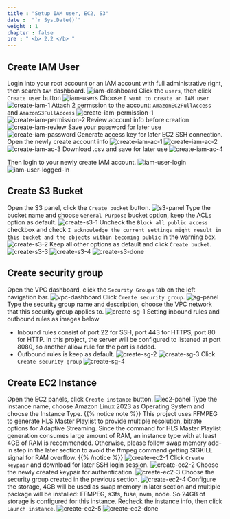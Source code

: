 ```yaml
---
title : "Setup IAM user, EC2, S3"
date :  "`r Sys.Date()`" 
weight : 1
chapter : false
pre : " <b> 2.2 </b> "
---
```


## Create IAM User
Login into your root account or an IAM account with full administrative right, then search `IAM` dashboard.
![iam-dashboard](/images/2-Aws-Service/2.1-set-up-aws/iam-dashboard.png)
Click the `users`, then click `Create user` button 
![iam-users](/images/2-Aws-Service/2.1-set-up-aws/iam-users.png)
Choose `I want to create an IAM user`
![create-iam-1](/images/2-Aws-Service/2.1-set-up-aws/create-iam-1.png)
Attach 2 permssion to the account: `AmazonEC2FullAccess` and `AmazonS3FullAccess`
![create-iam-permission-1](/images/2-Aws-Service/2.1-set-up-aws/create-iam-permission-1.png)
![create-iam-permission-2](/images/2-Aws-Service/2.1-set-up-aws/create-iam-permission-2.png)
Review account info before creation
![create-iam-review](/images/2-Aws-Service/2.1-set-up-aws/create-iam-review.png)
Save your password for later use
![create-iam-password](/images/2-Aws-Service/2.1-set-up-aws/create-iam-password.png)
Generate access key for later EC2 SSH connection. Open the newly create account info
![create-iam-ac-1](/images/2-Aws-Service/2.1-set-up-aws/create-iam-ac-1.png)
![create-iam-ac-2](/images/2-Aws-Service/2.1-set-up-aws/create-iam-ac-2.png)
![create-iam-ac-3](/images/2-Aws-Service/2.1-set-up-aws/create-iam-ac-3.png)
Download .csv and save for later use
![create-iam-ac-4](/images/2-Aws-Service/2.1-set-up-aws/create-iam-ac-4.png)

Then login to your newly create IAM account.
![iam-user-login](/images/2-Aws-Service/2.1-set-up-aws/iam-user-login.png)
![iam-user-logged-in](/images/2-Aws-Service/2.1-set-up-aws/iam-user-logged-in.png)

## Create S3 Bucket
Open the S3 panel, click the `Create bucket` button.
![s3-panel](/images/2-Aws-Service/2.1-set-up-aws/s3-panel.png)
Type the bucket name and choose `General Purpose` bucket option, keep the ACLs option as default.
![create-s3-1](/images/2-Aws-Service/2.1-set-up-aws/create-s3-1.png)
Uncheck the `Block all public access` checkbox and check `I acknowledge the current settings might result in this bucket and the objects within becoming public` in the warning box.
![create-s3-2](/images/2-Aws-Service/2.1-set-up-aws/create-s3-2.png)
Keep all other options as default and click `Create bucket`.
![create-s3-3](/images/2-Aws-Service/2.1-set-up-aws/create-s3-3.png)
![create-s3-4](/images/2-Aws-Service/2.1-set-up-aws/create-s3-4.png)
![create-s3-done](/images/2-Aws-Service/2.1-set-up-aws/create-s3-done.png)

## Create security group
Open the VPC dashboard, click the `Security Groups` tab on the left navigation bar.
![vpc-dashboard](/images/2-Aws-Service/2.1-set-up-aws/vpc-dashboard.png)
Click `Create security group`.
![sg-panel](/images/2-Aws-Service/2.1-set-up-aws/sg-panel.png)
Type the security group name and description, choose the VPC network that this security group applies to.
![create-sg-1](/images/2-Aws-Service/2.1-set-up-aws/create-sg-1.png)
Setting inbound rules and outbound rules as images below
- Inbound rules consist of port 22 for SSH, port 443 for HTTPS, port 80 for HTTP. In this project, the server will be configured to listened at port 8080, so another allow rule for the port is added.
- Outbound rules is keep as default.
![create-sg-2](/images/2-Aws-Service/2.1-set-up-aws/create-sg-2.png)
![create-sg-3](/images/2-Aws-Service/2.1-set-up-aws/create-sg-3.png)
Click `Create security group`
![create-sg-4](/images/2-Aws-Service/2.1-set-up-aws/create-sg-4.png)

## Create EC2 Instance
Open the EC2 panels, click `Create instance` button.
![ec2-panel](/images/2-Aws-Service/2.1-set-up-aws/ec2-panel.png)
Type the instance name, choose Amazon Linux 2023 as Operating System and choose the Instance Type.
{{% notice note %}}
This project uses FFMPEG to generate HLS Master Playlist to provide multiple resolution, bitrate options for Adaptive Streaming. Since the command for HLS Master Playlist generation consumes large amount of RAM, an instance type with at least 4GB of RAM is recommended. Otherwise, please follow swap memory add-in step in the later section to avoid the ffmpeg command getting SIGKILL signal for RAM overflow.
{{% /notice %}}
![create-ec2-1](/images/2-Aws-Service/2.1-set-up-aws/create-ec2-1.png)
Click `Create keypair` and download for later SSH login session.
![create-ec2-2](/images/2-Aws-Service/2.1-set-up-aws/create-ec2-2.png)
Choose the newly created keypair for authentication.
![create-ec2-3](/images/2-Aws-Service/2.1-set-up-aws/create-ec2-3.png)
Choose the security group created in the previous section.
![create-ec2-4](/images/2-Aws-Service/2.1-set-up-aws/create-ec2-4.png)
Configure the storage, 4GB will be used as swap memory in later section and multiple package will be installed: FFMPEG, s3fs, fuse, nvm, node. So 24GB of storage is configured for this instance.
Recheck the instance info, then click `Launch instance`.
![create-ec2-5](/images/2-Aws-Service/2.1-set-up-aws/create-ec2-5.png)
![create-ec2-done](/images/2-Aws-Service/2.1-set-up-aws/create-ec2-done.png)
